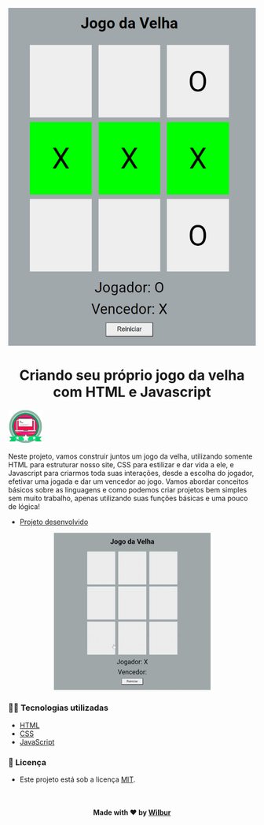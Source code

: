 <!-- Badges session -->

<p align="center">
  <img src="./src/assets/banner.png" alt="WILBUR" title="Wilbur">
</p>

<!--About session-->

<h1 align="center">Criando seu próprio jogo da velha com HTML e Javascript</h1>

<img src="./src/assets/badge.png" title="Badge" width="70" height="70">

Neste projeto, vamos construir juntos um jogo da velha, utilizando somente HTML para estruturar nosso site, CSS para estilizar e dar vida a ele, e Javascript para criarmos toda suas interações, desde a escolha do jogador, efetivar uma jogada e dar um vencedor ao jogo. Vamos abordar conceitos básicos sobre as linguagens e como podemos criar projetos bem simples sem muito trabalho, apenas utilizando suas funções básicas e uma pouco de lógica!

- [Projeto desenvolvido](https://tic-tac-toe-wilbur.vercel.app/)

<p align="center"><img src="./src/assets/projeto.gif" title="Jogo da Velha"></p>

<h3>👨‍💻 Tecnologias utilizadas</h3>

- [HTML](https://www.w3schools.com/html/)
- [CSS](https://developer.mozilla.org/pt-BR/docs/Web/CSS)
- [JavaScript](https://developer.mozilla.org/en-US/docs/Web/JavaScript)

<!--License session-->

<h3>📝 Licença</h3>

- Este projeto está sob a licença [MIT](./LICENSE).

<!--Bottom session-->

<br><h4 align=center>Made with ♥ by <a target="_blank" href="https://www.linkedin.com/in/wilbur-dev/" >Wilbur</a></h4>
